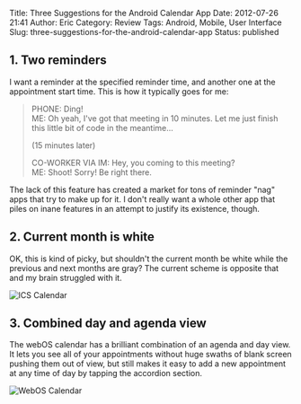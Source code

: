 Title: Three Suggestions for the Android Calendar App
Date: 2012-07-26 21:41
Author: Eric
Category: Review
Tags: Android, Mobile, User Interface
Slug: three-suggestions-for-the-android-calendar-app
Status: published

1\. Two reminders
-----------------

I want a reminder at the specified reminder time, and another one at the
appointment start time. This is how it typically goes for me:

> PHONE: Ding!\
> ME: Oh yeah, I've got that meeting in 10 minutes. Let me just finish
> this little bit of code in the meantime...
>
> (15 minutes later)
>
> CO-WORKER VIA IM: Hey, you coming to this meeting?\
> ME: Shoot! Sorry! Be right there.

The lack of this feature has created a market for tons of reminder "nag"
apps that try to make up for it. I don't really want a whole other app
that piles on inane features in an attempt to justify its existence,
though.

2\. Current month is white
--------------------------

OK, this is kind of picky, but shouldn't the current month be white
while the previous and next months are gray? The current scheme is
opposite that and my brain struggled with it.

![ICS Calendar]({filename}/images/ics-calendar.png)

3\. Combined day and agenda view
--------------------------------

The webOS calendar has a brilliant combination of an agenda and day
view. It lets you see all of your appointments without huge swaths of
blank screen pushing them out of view, but still makes it easy to add a
new appointment at any time of day by tapping the accordion section.

![WebOS Calendar]({filename}/images/webos-calendar.png)
